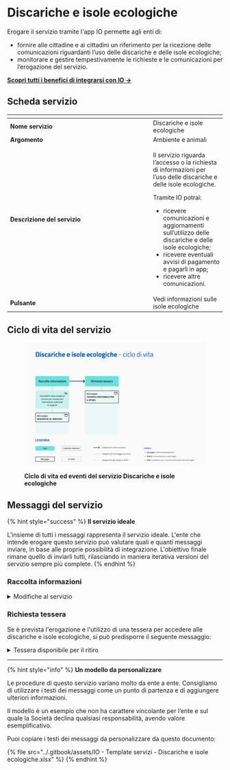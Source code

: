 # Discariche e isole ecologiche

Erogare il servizio tramite l'app IO permette agli enti di:

* fornire alle cittadine e ai cittadini un riferimento per la ricezione delle comunicazioni riguardanti l’uso delle discariche e delle isole ecologiche;
* monitorare e gestire tempestivamente le richieste e le comunicazioni per l’erogazione del servizio.

[**Scopri tutti i benefici di integrarsi con IO →** ](https://docs.pagopa.it/manuale-servizi/lapp-io/cose-io-e-qual-e-il-suo-obiettivo#perche-un-ente-dovrebbe-integrarsi-con-io)

## Scheda servizio <a href="#scheda-servizio" id="scheda-servizio"></a>

<table data-header-hidden><thead><tr><th width="320"></th><th></th></tr></thead><tbody><tr><td><strong>Nome servizio</strong></td><td>Discariche e isole ecologiche</td></tr><tr><td><strong>Argomento</strong></td><td>Ambiente e animali</td></tr><tr><td><strong>Descrizione del servizio</strong></td><td><p>Il servizio riguarda l’accesso o la richiesta di informazioni per l’uso delle discariche e delle isole ecologiche.</p><p></p><p>Tramite IO potrai:</p><ul><li>ricevere comunicazioni e aggiornamenti sull’utilizzo delle discariche e delle isole ecologiche;</li><li>ricevere eventuali avvisi di pagamento e pagarli in app;</li><li>ricevere altre comunicazioni.</li></ul></td></tr><tr><td><strong>Pulsante</strong></td><td>Vedi informazioni sulle isole ecologiche</td></tr></tbody></table>

## Ciclo di vita del servizio

<figure><img src="../.gitbook/assets/image (3) (1).png" alt=""><figcaption><p><strong>Ciclo di vita ed eventi del servizio Discariche e isole ecologiche</strong></p></figcaption></figure>

## Messaggi del servizio

{% hint style="success" %}
**Il servizio ideale**

L'insieme di tutti i messaggi rappresenta il servizio ideale. L'ente che intende erogare questo servizio può valutare quali e quanti messaggi inviare, in base alle proprie possibilità di integrazione. L'obiettivo finale rimane quello di inviarli tutti, rilasciando in maniera iterativa versioni del servizio sempre più complete.
{% endhint %}

### Raccolta informazioni

<details>

<summary>Modifiche al servizio</summary>

**🖋 Titolo del messaggio:** Nuove disposizioni per \<oggetto della variazione>

🗒 **Testo del messaggio**:&#x20;

Dal \<gg/mm/aaaa> \<oggetto della variazione> subirà le seguenti variazioni:

\[Inserire qui le indicazioni sulle variazioni, da completare a cura e responsabilità dell'ente]

Per ulteriori informazioni, \[visita questo sito]\(URL).

**🪄 Pulsante**: n/a

***

**Destinatari**: Tutti i cittadini residenti nell’area di azione del servizio che hanno manifestato interesse verso il servizio.

**Quando inviarlo**: Quando il servizio subisce variazioni.

**User story**: Come cittadino voglio ricevere aggiornamenti quando il servizio subisce variazioni.

</details>

### Richiesta tessera

Se è prevista l'erogazione e l'utilizzo di una tessera per accedere alle discariche e isole ecologiche, si può predisporre il seguente messaggio:&#x20;

<details>

<summary>Tessera disponibile per il ritiro</summary>

**🖋 Titolo del messaggio:** La tua tessera è pronta per il ritiro

🗒 **Testo del messaggio:**

Dal \<gg/mm/aaaa> puoi ritirare la tua tessera \<riferimenti tessera>.

\[Inserire qui indicazioni sulle modalità di utilizzo della tessera]

**Dove:** \<indirizzo>

**Quando:** \[Inserire qui i giorni e gli orari di apertura dello sportello]

**Cosa portare:** \[Inserire qui i documenti che il cittadino deve portare con sé]

\[Inserire qui ulteriori istruzioni utili al ritiro ed eventuali possibilità di delega]

Per ulteriori informazioni, \[visita questo sito]\(URL).

**🪄 Pulsante:** n/a

***

**Destinatari:** Tutti i cittadini residenti nell’area di azione del servizio che hanno richiesto la tessera magnetica per l’accesso alle isole ecologiche e/o bidoni.

**Quando inviarlo:** Quando la tessera è pronta per il ritiro.

**User story:** Come cittadino voglio ricevere comunicazione quando la tessera da me richiesta è pronta per il ritiro.

</details>

***

{% hint style="info" %}
**Un modello da personalizzare**

Le procedure di questo servizio variano molto da ente a ente. Consigliamo di utilizzare i testi dei messaggi come un punto di partenza e di aggiungere ulteriori informazioni.&#x20;

Il modello è un esempio che non ha carattere vincolante per l’ente e sul quale la Società declina qualsiasi responsabilità, avendo valore esemplificativo.

Puoi copiare i testi dei messaggi da personalizzare da questo documento:

{% file src="../.gitbook/assets/IO - Template servizi - Discariche e isole ecologiche.xlsx" %}
{% endhint %}
